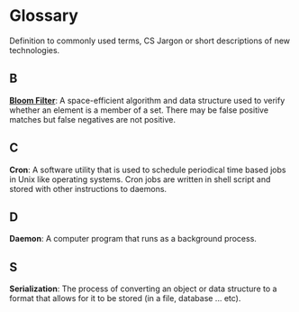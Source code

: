 # Glossary
Definition to commonly used terms, CS Jargon or short descriptions of new technologies.

## B
**[Bloom Filter](https://en.wikipedia.org/wiki/Bloom_filter)**: A space-efficient algorithm and data structure used to verify whether an element is a member of a set. There may be false positive matches but false negatives are not positive.

## C

**Cron**: A software utility that is used to schedule periodical time based jobs in Unix like operating systems. Cron jobs are written in shell script and stored with other instructions to daemons.

## D

**Daemon**: A computer program that runs as a background process.

## S

**Serialization**: The process of converting an object or data structure to a format that allows for it to be stored (in a file, database ... etc).

